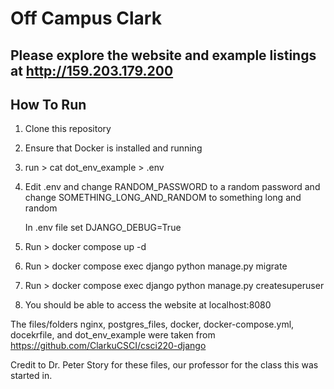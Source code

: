 # Off Campus Clark

## Please explore the website and example listings at http://159.203.179.200

## How To Run

1. Clone this repository

2. Ensure that Docker is installed and running

3. run > cat dot_env_example > .env

4. Edit .env and change RANDOM_PASSWORD to a random password and change SOMETHING_LONG_AND_RANDOM to something long and random

    In .env file set DJANGO_DEBUG=True

5. Run > docker compose up -d

6. Run > docker compose exec django python manage.py migrate

7. Run > docker compose exec django python manage.py createsuperuser

8. You should be able to access the website at localhost:8080




The files/folders nginx, postgres_files, docker, docker-compose.yml, docekrfile, and dot_env_example were taken from https://github.com/ClarkuCSCI/csci220-django

Credit to Dr. Peter Story for these files, our professor for the class this was started in.


